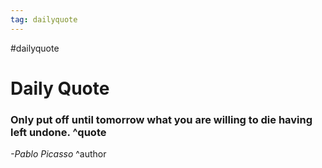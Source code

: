 ```yaml
---
tag: dailyquote
---
```


#dailyquote

# Daily Quote

### Only put off until tomorrow what you are willing to die having left undone. ^quote
*-Pablo Picasso* ^author
